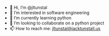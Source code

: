 - 👋 Hi, I’m @jltunstal
- 👀 I’m interested in software engineering
- 🌱 I’m currently learning python
- 💞️ I’m looking to collaborate on a python project
- 📫 How to reach me: jltunstal@jacktunstall.us

<!---
jltunstal/jltunstal is a ✨ special ✨ repository because its `README.md` (this file) appears on your GitHub profile.
You can click the Preview link to take a look at your changes.
--->
